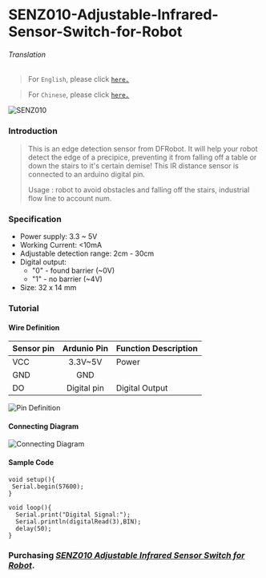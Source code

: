 # SENZ010-Adjustable-Infrared-Sensor-Switch-for-Robot

###### Translation

> For `English`, please click [`here.`](https://github.com/njustcjj/SENZ010-Adjustable-Infrared-Sensor-Switch-for-Robot/blob/master/README.md)

> For `Chinese`, please click [`here.`](https://github.com/njustcjj/SENZ010-Adjustable-Infrared-Sensor-Switch-for-Robot/blob/master/README_CN.md)

![](https://github.com/njustcjj/SENZ010-Adjustable-Infrared-Sensor-Switch-for-Robot/blob/master/pic/SENZ010.jpg "SENZ010")


### Introduction

>  This is an edge detection sensor from DFRobot. It will help your robot detect the edge of a precipice, preventing it from falling off a table or down the stairs to it's certain demise! This IR distance sensor is connected to an arduino digital pin.
>
> Usage : robot to avoid obstacles and falling off the stairs, industrial flow line to account num.



### Specification

- Power supply: 3.3 ~ 5V
- Working Current: <10mA
- Adjustable detection range: 2cm - 30cm
- Digital output:
	- "0" - found barrier (~0V)
	- "1" - no barrier (~4V)
- Size: 32 x 14 mm

### Tutorial

#### Wire Definition

|Sensor pin|Ardunio Pin|Function Description|
|-|:-:|-|
|VCC|3.3V~5V|Power|
|GND|GND||
|DO|Digital pin|Digital Output|

![](https://github.com/njustcjj/SENZ010-Adjustable-Infrared-Sensor-Switch-for-Robot/blob/master/pic/SENZ010_pin.jpg "Pin Definition") 

#### Connecting Diagram

![](https://github.com/njustcjj/SENZ010-Adjustable-Infrared-Sensor-Switch-for-Robot/blob/master/pic/SENZ010_connect.png "Connecting Diagram") 

#### Sample Code


	void setup(){
	 Serial.begin(57600);  
	}

	void loop(){
	  Serial.print("Digital Signal:");
	  Serial.println(digitalRead(3),BIN); 
	  delay(50);
	}



### Purchasing [*SENZ010 Adjustable Infrared Sensor Switch for Robot*](https://www.ebay.com/).
